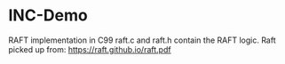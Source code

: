 # INC-Demo
RAFT implementation in C99
raft.c and raft.h contain the RAFT logic.
Raft picked up from: https://raft.github.io/raft.pdf
